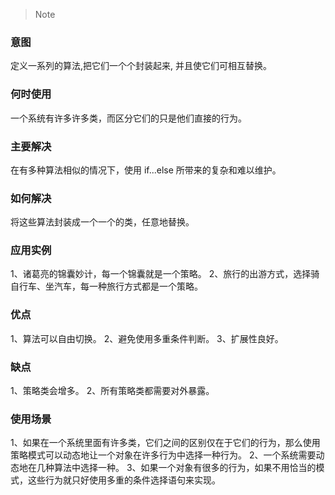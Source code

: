 > Note

### 意图
定义一系列的算法,把它们一个个封装起来, 并且使它们可相互替换。

### 何时使用
一个系统有许多许多类，而区分它们的只是他们直接的行为。

### 主要解决
在有多种算法相似的情况下，使用 if...else 所带来的复杂和难以维护。

### 如何解决
将这些算法封装成一个一个的类，任意地替换。

### 应用实例
1、诸葛亮的锦囊妙计，每一个锦囊就是一个策略。
2、旅行的出游方式，选择骑自行车、坐汽车，每一种旅行方式都是一个策略。

### 优点
1、算法可以自由切换。
2、避免使用多重条件判断。
3、扩展性良好。

### 缺点
1、策略类会增多。
2、所有策略类都需要对外暴露。

### 使用场景
1、如果在一个系统里面有许多类，它们之间的区别仅在于它们的行为，那么使用策略模式可以动态地让一个对象在许多行为中选择一种行为。
2、一个系统需要动态地在几种算法中选择一种。
3、如果一个对象有很多的行为，如果不用恰当的模式，这些行为就只好使用多重的条件选择语句来实现。
